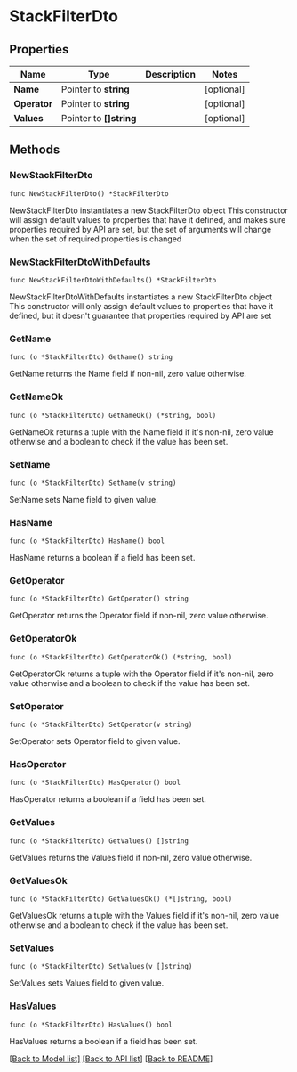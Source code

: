 # StackFilterDto

## Properties

Name | Type | Description | Notes
------------ | ------------- | ------------- | -------------
**Name** | Pointer to **string** |  | [optional] 
**Operator** | Pointer to **string** |  | [optional] 
**Values** | Pointer to **[]string** |  | [optional] 

## Methods

### NewStackFilterDto

`func NewStackFilterDto() *StackFilterDto`

NewStackFilterDto instantiates a new StackFilterDto object
This constructor will assign default values to properties that have it defined,
and makes sure properties required by API are set, but the set of arguments
will change when the set of required properties is changed

### NewStackFilterDtoWithDefaults

`func NewStackFilterDtoWithDefaults() *StackFilterDto`

NewStackFilterDtoWithDefaults instantiates a new StackFilterDto object
This constructor will only assign default values to properties that have it defined,
but it doesn't guarantee that properties required by API are set

### GetName

`func (o *StackFilterDto) GetName() string`

GetName returns the Name field if non-nil, zero value otherwise.

### GetNameOk

`func (o *StackFilterDto) GetNameOk() (*string, bool)`

GetNameOk returns a tuple with the Name field if it's non-nil, zero value otherwise
and a boolean to check if the value has been set.

### SetName

`func (o *StackFilterDto) SetName(v string)`

SetName sets Name field to given value.

### HasName

`func (o *StackFilterDto) HasName() bool`

HasName returns a boolean if a field has been set.

### GetOperator

`func (o *StackFilterDto) GetOperator() string`

GetOperator returns the Operator field if non-nil, zero value otherwise.

### GetOperatorOk

`func (o *StackFilterDto) GetOperatorOk() (*string, bool)`

GetOperatorOk returns a tuple with the Operator field if it's non-nil, zero value otherwise
and a boolean to check if the value has been set.

### SetOperator

`func (o *StackFilterDto) SetOperator(v string)`

SetOperator sets Operator field to given value.

### HasOperator

`func (o *StackFilterDto) HasOperator() bool`

HasOperator returns a boolean if a field has been set.

### GetValues

`func (o *StackFilterDto) GetValues() []string`

GetValues returns the Values field if non-nil, zero value otherwise.

### GetValuesOk

`func (o *StackFilterDto) GetValuesOk() (*[]string, bool)`

GetValuesOk returns a tuple with the Values field if it's non-nil, zero value otherwise
and a boolean to check if the value has been set.

### SetValues

`func (o *StackFilterDto) SetValues(v []string)`

SetValues sets Values field to given value.

### HasValues

`func (o *StackFilterDto) HasValues() bool`

HasValues returns a boolean if a field has been set.


[[Back to Model list]](../README.md#documentation-for-models) [[Back to API list]](../README.md#documentation-for-api-endpoints) [[Back to README]](../README.md)


